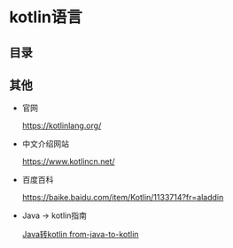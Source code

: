 # kotlin语言
## 目录

## 其他
- 官网

    https://kotlinlang.org/

- 中文介绍网站

    https://www.kotlincn.net/

- 百度百科

    https://baike.baidu.com/item/Kotlin/1133714?fr=aladdin

- Java -> kotlin指南

    [Java转kotlin from-java-to-kotlin](https://github.com/MindorksOpenSource/from-java-to-kotlin)